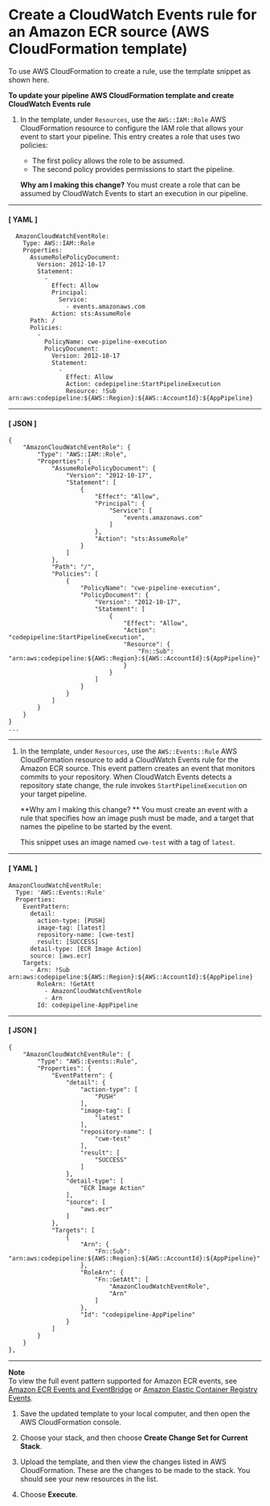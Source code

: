 # Create a CloudWatch Events rule for an Amazon ECR source \(AWS CloudFormation template\)<a name="create-cwe-ecr-source-cfn"></a>



To use AWS CloudFormation to create a rule, use the template snippet as shown here\.

**To update your pipeline AWS CloudFormation template and create CloudWatch Events rule**

1. In the template, under `Resources`, use the `AWS::IAM::Role` AWS CloudFormation resource to configure the IAM role that allows your event to start your pipeline\. This entry creates a role that uses two policies:
   + The first policy allows the role to be assumed\.
   + The second policy provides permissions to start the pipeline\.

   **Why am I making this change?** You must create a role that can be assumed by CloudWatch Events to start an execution in our pipeline\.

------
#### [ YAML ]

   ```
     AmazonCloudWatchEventRole:
       Type: AWS::IAM::Role
       Properties:
         AssumeRolePolicyDocument:
           Version: 2012-10-17
           Statement:
             -
               Effect: Allow
               Principal:
                 Service:
                   - events.amazonaws.com
               Action: sts:AssumeRole
         Path: /
         Policies:
           -
             PolicyName: cwe-pipeline-execution
             PolicyDocument:
               Version: 2012-10-17
               Statement:
                 -
                   Effect: Allow
                   Action: codepipeline:StartPipelineExecution
                   Resource: !Sub arn:aws:codepipeline:${AWS::Region}:${AWS::AccountId}:${AppPipeline}
   ```

------
#### [ JSON ]

   ```
   {
       "AmazonCloudWatchEventRole": {
           "Type": "AWS::IAM::Role",
           "Properties": {
               "AssumeRolePolicyDocument": {
                   "Version": "2012-10-17",
                   "Statement": [
                       {
                           "Effect": "Allow",
                           "Principal": {
                               "Service": [
                                   "events.amazonaws.com"
                               ]
                           },
                           "Action": "sts:AssumeRole"
                       }
                   ]
               },
               "Path": "/",
               "Policies": [
                   {
                       "PolicyName": "cwe-pipeline-execution",
                       "PolicyDocument": {
                           "Version": "2012-10-17",
                           "Statement": [
                               {
                                   "Effect": "Allow",
                                   "Action": "codepipeline:StartPipelineExecution",
                                   "Resource": {
                                       "Fn::Sub": "arn:aws:codepipeline:${AWS::Region}:${AWS::AccountId}:${AppPipeline}"
                                   }
                               }
                           ]
                       }
                   }
               ]
           }
       }
   }
   ...
   ```

------

1. In the template, under `Resources`, use the `AWS::Events::Rule` AWS CloudFormation resource to add a CloudWatch Events rule for the Amazon ECR source\. This event pattern creates an event that monitors commits to your repository\. When CloudWatch Events detects a repository state change, the rule invokes `StartPipelineExecution` on your target pipeline\.

   **Why am I making this change? ** You must create an event with a rule that specifies how an image push must be made, and a target that names the pipeline to be started by the event\.

   This snippet uses an image named `cwe-test` with a tag of `latest`\.

------
#### [ YAML ]

   ```
   AmazonCloudWatchEventRule:
     Type: 'AWS::Events::Rule'
     Properties:
       EventPattern:
         detail:
           action-type: [PUSH]
           image-tag: [latest]
           repository-name: [cwe-test]
           result: [SUCCESS]
         detail-type: [ECR Image Action]
         source: [aws.ecr]
       Targets:
         - Arn: !Sub arn:aws:codepipeline:${AWS::Region}:${AWS::AccountId}:${AppPipeline}
           RoleArn: !GetAtt 
             - AmazonCloudWatchEventRole
             - Arn
           Id: codepipeline-AppPipeline
   ```

------
#### [ JSON ]

   ```
   {
       "AmazonCloudWatchEventRule": {
           "Type": "AWS::Events::Rule",
           "Properties": {
               "EventPattern": {
                   "detail": {
                       "action-type": [
                           "PUSH"
                       ],
                       "image-tag": [
                           "latest"
                       ],
                       "repository-name": [
                           "cwe-test"
                       ],
                       "result": [
                           "SUCCESS"
                       ]
                   },
                   "detail-type": [
                       "ECR Image Action"
                   ],
                   "source": [
                       "aws.ecr"
                   ]
               },
               "Targets": [
                   {
                       "Arn": {
                           "Fn::Sub": "arn:aws:codepipeline:${AWS::Region}:${AWS::AccountId}:${AppPipeline}"
                       },
                       "RoleArn": {
                           "Fn::GetAtt": [
                               "AmazonCloudWatchEventRole",
                               "Arn"
                           ]
                       },
                       "Id": "codepipeline-AppPipeline"
                   }
               ]
           }
       }
   },
   ```

------
**Note**  
To view the full event pattern supported for Amazon ECR events, see [Amazon ECR Events and EventBridge](https://docs.aws.amazon.com/AmazonECR/latest/userguide/ecr-eventbridge.html) or [Amazon Elastic Container Registry Events](https://docs.aws.amazon.com/eventbridge/latest/userguide/event-types.html#ecr-event-types)\.

1. Save the updated template to your local computer, and then open the AWS CloudFormation console\.

1. Choose your stack, and then choose **Create Change Set for Current Stack**\. 

1. Upload the template, and then view the changes listed in AWS CloudFormation\. These are the changes to be made to the stack\. You should see your new resources in the list\. 

1. Choose **Execute**\.